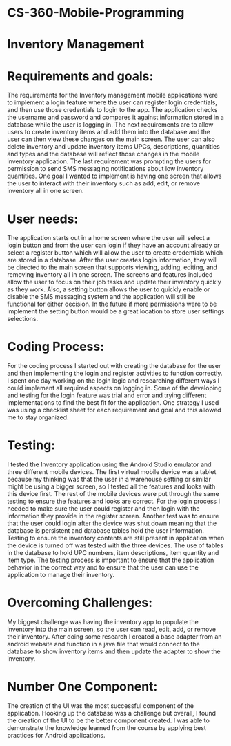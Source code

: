 # CS-360-Mobile-Programming
# Inventory Management
# Requirements and goals:
The requirements for the Inventory management mobile applications were to implement a login feature where the user can register login credentials, and then use those credentials to login to the app. The application checks the username and password and compares it against information stored in a database while the user is logging in. The next requirements are to allow users to create inventory items and add them into the database and the user can then view these changes on the main screen. The user can also delete inventory and update inventory items UPCs, descriptions, quantities and types and the database will reflect those changes in the mobile inventory application. The last requirement was prompting the users for permission to send SMS messaging notifications about low inventory quantities. One goal I wanted to implement is having one screen that allows the user to interact with their inventory such as add, edit, or remove inventory all in one screen. 
# User needs:
The application starts out in a home screen where the user will select a login button and from the user can login if they have an account already or select a register button which will allow the user to create credentials which are stored in a database. After the user creates login information, they will be directed to the main screen that supports viewing, adding, editing, and removing inventory all in one screen. The screens and features included allow the user to focus on their job tasks and update their inventory quickly as they work. Also, a setting button allows the user to quickly enable or disable the SMS messaging system and the application will still be functional for either decision.  In the future if more permissions were to be implement the setting button would be a great location to store user settings selections. 
# Coding Process:
For the coding process I started out with creating the database for the user and then implementing the login and register activities to function correctly. I spent one day working on the login logic and researching different ways I could implement all required aspects on logging in. Some of the developing and testing for the login feature was trial and error and trying different implementations to find the best fit for the application. One strategy I used was using a checklist sheet for each requirement and goal and this allowed me to stay organized.   
# Testing:
I tested the Inventory application using the Android Studio emulator and three different mobile devices. The first virtual mobile device was a tablet because my thinking was that the user in a warehouse setting or similar might be using a bigger screen, so I tested all the features and looks with this device first. The rest of the mobile devices were put through the same testing to ensure the features and looks are correct. 
For the login process I needed to make sure the user could register and then login with the information they provide in the register screen. Another test was to ensure that the user could login after the device was shut down meaning that the database is persistent and database tables hold the user information. Testing to ensure the inventory contents are still present in application when the device is turned off was tested with the three devices. The use of tables in the database to hold UPC numbers, item descriptions, item quantity and item type. The testing process is important to ensure that the application behavior in the correct way and to ensure that the user can use the application to manage their inventory. 
# Overcoming Challenges:
My biggest challenge was having the inventory app to populate the inventory into the main screen, so the user can read, edit, add, or remove their inventory. After doing some research I created a base adapter from an android website and function in a java file that would connect to the database to show inventory items and then update the adapter to show the inventory. 
# Number One Component:
The creation of the UI was the most successful component of the application. Hooking up the database was a challenge but overall, I found the creation of the UI to be the better component created. I was able to demonstrate the knowledge learned from the course by applying best practices for Android applications.  
